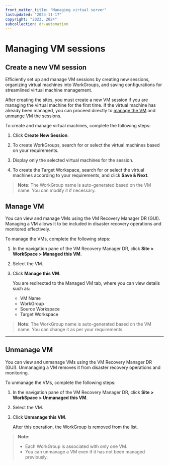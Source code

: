 ```yaml
---
front_matter_title: "Managing virtual server"
lastupdated: "2024-11-17"
copyright: "2023, 2024"
subcollection: dr-automation
---
```

# Managing VM sessions

## Create a new VM session

Efficiently set up and manage VM sessions by creating new sessions, organizing virtual machines into WorkGroups, and saving configurations for streamlined virtual machine management.

After creating the sites, you must create a new VM session if you are managing the virtual machine for the first time. If the virtual machine has already been managed, you can proceed directly to [manage the VM](#manage-vm) and [unmange VM](#unmanage-vm) the sessions.

To create and manage virtual machines, complete the following steps:

1. Click **Create New Session**.

2. To create WorkGroups, search for or select the virtual machines based on your requirements.

3. Display only the selected virtual machines for the session.

4. To create the Target Workspace, search for or select the virtual machines according to your requirements, and click **Save & Next**.

> **Note**: The WorkGroup name is auto-generated based on the VM name. You can modify it if necessary.

## Manage VM

You can view and manage VMs using the VM Recovery Manager DR (GUI). Managing a VM allows it to be included in disaster recovery operations and monitored effectively.

To manage the VMs, complete the following steps:

1. In the navigation pane of the VM Recovery Manager DR, click **Site > WorkSpace > Managed this VM**.
2. Select the VM.
3. Click **Manage this VM**.

   You are redirected to the Managed VM tab, where you can view details such as:
   - VM Name
   - WorkGroup
   - Source Workspace
   - Target Workspace

> **Note:** The WorkGroup name is auto-generated based on the VM name. You can change it as per your requirements.

---

## Unmanage VM

You can view and unmanage VMs using the VM Recovery Manager DR (GUI). Unmanaging a VM removes it from disaster recovery operations and monitoring.

To unmanage the VMs, complete the following steps:

1. In the navigation pane of the VM Recovery Manager DR, click **Site > WorkSpace > Unmanaged this VM**.
2. Select the VM.
3. Click **Unmanage this VM**.

   After this operation, the WorkGroup is removed from the list.

  >  **Note:**
   > - Each WorkGroup is associated with only one VM.  
   >  - You can unmanage a VM even if it has not been managed previously.
